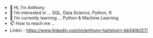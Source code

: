- 👋 Hi, I’m Anthony
- 👀 I’m interested in ... SQL, Data Science, Python, R
- 🌱 I’m currently learning ... Python & Machine Learning
- 📫 How to reach me ...
- Linkin - https://www.linkedin.com/in/anthony-hartshorn-bb540b127/
                         

<!---
hartshorn90/hartshorn90 is a ✨ special ✨ repository because its `README.md` (this file) appears on your GitHub profile.
You can click the Preview link to take a look at your changes.
--->
